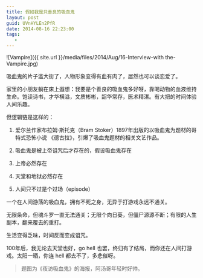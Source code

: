 ```yaml
---
title: 假如我是只善良的吸血鬼
layout: post
guid: UVnHYLEn2PfR
date: 2014-08-16 22:23:00
tags:
   - 
---
```



![Vampire]({{ site.url }}/media/files/2014/Aug/16-Interview-with the-Vampire.jpg)

吸血鬼的片子滥大街了，人物形象变得有血有肉了，居然也可以谈恋爱了。


家里的小朋友躺在床上遐想：我要是个善良的吸血鬼多好呀，靠喝动物的血液维持生命。饱读诗书，才华横溢，文质彬彬，韶华常存，医术精湛。有大把的时间体验人间乐趣。


但逻辑链是这样的：

1. 爱尔兰作家布拉姆·斯托克（Bram Stoker）1897年出版的以吸血鬼为题材的哥特式恐怖小说 《德古拉》，引爆了吸血鬼题材的相关文艺作品。

2. 吸血鬼是被上帝诅咒后才存在的，假设吸血鬼存在

3. 上帝必然存在

4. 天堂和地狱必然存在

5. 人间只不过是个过场（episode）


一个在人间游荡的吸血鬼，拥有不死之身，无异于打游戏永远不通关。

无限条命，但魂斗罗一直无法通关；无限个向日葵，但僵尸源源不断；有限的人生副本，翻来覆去的重打。

生活变得乏味，时间反而变成诅咒。


100年后，我无论去天堂也好，go hell 也罢，终归有了结局，而你还在人间打游戏。太阳一晒，你连 hell 都去不了，多悲催呀。


> 题图为《夜访吸血鬼》的海报，阿汤哥年轻时好帅。

